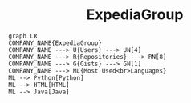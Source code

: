<h1 align="center">ExpediaGroup</h1>

```mermaid
graph LR
COMPANY_NAME{ExpediaGroup}
COMPANY_NAME ---> U{Users} ---> UN[4]
COMPANY_NAME ---> R{Repositories} ---> RN[8]
COMPANY_NAME ---> G{Gists} ---> GN[1]
COMPANY_NAME ---> ML{Most Used<br>Languages}
ML --> Python[Python]
ML --> HTML[HTML]
ML --> Java[Java]
```

